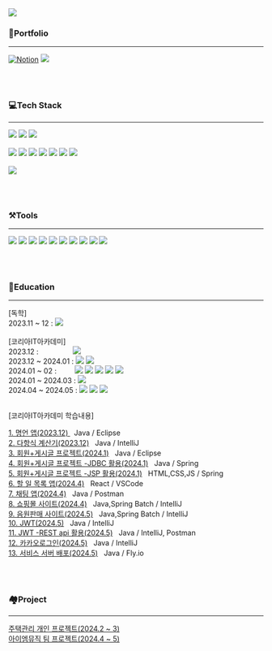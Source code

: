 
<img src="https://capsule-render.vercel.app/api?type=Waving&color=timeAuto&height=300&section=header&text=Youhyun%20Won&fontSize=90" />


### 📂Portfolio
<hr>

<div>
 <a href="https://ahead-addition-51b.notion.site/Youhyun-Won-7a0c476ab6b844ee92f9c8be01ac1a6c?pvs=4">
<img src="https://camo.githubusercontent.com/1c62188f3c05d57c207007eaded9d630cf1c1c9aceb101cbe354c625955b1df1/68747470733a2f2f696d672e736869656c64732e696f2f62616467652f4e6f74696f6e2d6439643964392e7376673f7374796c653d666c6174266c6f676f3d4e6f74696f6e266c6f676f436f6c6f723d626c61636b" alt="Notion" data-canonical-src="https://img.shields.io/badge/Notion-d9d9d9.svg?style=flat&amp;logo=Notion&amp;logoColor=white" style="max-width: 100%;"></a>
<a href="https://velog.io/@yhwit30/series"><img src="https://img.shields.io/badge/Velog-20C997?style=flat-square&logo=velog&logoColor=white"/></a>
</div>

<br/><br/>



### 💻Tech Stack
<hr>

<div>
<picture>
<img src="https://img.shields.io/badge/java-007396?style=flat-square&logo=java&logoColor=white"/>  </picture>
 <picture>
<img src="https://img.shields.io/badge/Python-3776AB?style=flat-square&logo=Python&logoColor=white"/> </picture>
  <picture>
<img src="https://img.shields.io/badge/C-A8B9CC?style=flat-square&logo=C&logoColor=white"/> </picture>
<br/>  <br/>
   <picture>
<img src="https://img.shields.io/badge/HTML5-E34F26?style=flat-square&logo=html5&logoColor=white"/> </picture>
  <picture>
<img src="https://img.shields.io/badge/css3-1572B6?style=flat-square&logo=css3&logoColor=white"/> </picture>
    <picture>
<img src="https://img.shields.io/badge/JavaScript-F7DF1E?style=flat-square&logo=javascript&logoColor=white"/> </picture>
     <picture>
<img src="https://img.shields.io/badge/jQuery-0769AD?style=flat-square&logo=jQuery&logoColor=white"/> </picture>
      <picture>
<img src="https://img.shields.io/badge/Tailwind CSS-06B6D4?style=flat-square&logo=Tailwind CSS&logoColor=white"/> </picture>
       <picture>
<img src="https://img.shields.io/badge/React-61DAFB?style=flat-square&logo=React&logoColor=black"/> </picture>
        <picture>
<img src="https://img.shields.io/badge/Selenium-43B02A?style=flat-square&logo=Selenium&logoColor=white"/> </picture>
<br/><br/>
 <picture>
<img src="https://img.shields.io/badge/MySQL-4479A1?style=flat-square&logo=MySQL&logoColor=white"/> </picture>

</div>


<br/><br/>




### ⚒️Tools
<hr>
<div>
 <picture>
<img src="https://img.shields.io/badge/Spring-6DB33F?style=flat-square&logo=Spring&logoColor=white"/> </picture>
  <picture>
<img src="https://img.shields.io/badge/eclipseide-2C2255.svg?style=flat&amp;logo=eclipseide&amp;logoColor=white"> </picture>
     <picture>
<img src="https://img.shields.io/badge/intellijidea-000000?style=flat-square&logo=intellijidea&logoColor=white"/>
         </picture>
   <picture>
<img src="https://img.shields.io/badge/Git-F05032?style=flat-square&logo=git&logoColor=white"/> </picture>
    <picture>
<img src="https://img.shields.io/badge/GitHub-181717?style=flat-square&logo=GitHub&logoColor=white"/> </picture>
     <picture>
<img src="https://img.shields.io/badge/Postman-FF6C37?style=flat-square&logo=Postman&logoColor=white"/> </picture>
      <picture>
<img src="https://img.shields.io/badge/Visual Studio Code-007ACC?style=flat-square&logo=Visual Studio Code&logoColor=white"/> </picture>
       <picture>
<img src="https://img.shields.io/badge/figma-1b024f?style=flat&amp;logo=figma&amp;logoColor=white"> </picture>
        <picture>
 <img src="https://img.shields.io/badge/Next.js-000000?style=flat-square&logo=Next.js&logoColor=white"/> </picture>
         <picture>
<img src="https://img.shields.io/badge/Node.js-339933?style=flat-square&logo=Node.js&logoColor=white"/>
         </picture>

</div>

<br/><br/>



### 🎒Education
<hr>
[독학]
<br/>
<div>
2023.11 ~ 12 : 
<picture><img src="https://img.shields.io/badge/C-A8B9CC?style=flat-square&logo=C&logoColor=white"/></picture>
</div>

<br/>
[코리아IT아카데미]
<br/>
<div>
2023.12 : &emsp;&emsp;&emsp;&emsp;&nbsp;
<picture><img src="https://img.shields.io/badge/Python-3776AB?style=flat-square&logo=Python&logoColor=white"/></picture>
</div>



<div>
2023.12 ~ 2024.01 :
<picture><img src="https://img.shields.io/badge/java-007396?style=flat-square&logo=java&logoColor=white"/> <img src="https://img.shields.io/badge/Spring-6DB33F?style=flat-square&logo=Spring&logoColor=white"/></picture>
</div>
<div>
2024.01 ~ 02 : &emsp;&emsp;
<picture><img src="https://img.shields.io/badge/MySQL-4479A1?style=flat-square&logo=MySQL&logoColor=white"/></picture> <picture><img src="https://img.shields.io/badge/HTML5-E34F26?style=flat-square&logo=html5&logoColor=white"/></picture> <picture>
<img src="https://img.shields.io/badge/css3-1572B6?style=flat-square&logo=css3&logoColor=white"/> </picture> <picture><img src="https://img.shields.io/badge/JavaScript-F7DF1E?style=flat-square&logo=javascript&logoColor=white"/></picture>  <picture><img src="https://img.shields.io/badge/Selenium-43B02A?style=flat-square&logo=Selenium&logoColor=white"/></picture>
</div>
<div>
2024.01 ~ 2024.03 :
<picture><img src="https://img.shields.io/badge/React-61DAFB?style=flat-square&logo=React&logoColor=white"/></picture>
</div>
<div>
2024.04 ~ 2024.05 : 
<picture><img src="https://img.shields.io/badge/springboot-6DB33F?style=flat-square&logo=springboot&logoColor=white"/></picture> <picture><img src="https://img.shields.io/badge/springsecurity-6DB33F?style=flat-square&logo=springsecurity&logoColor=white"/></picture> <picture><img src="https://img.shields.io/badge/jsonwebtokens-000000?style=flat-square&logo=jsonwebtokens&logoColor=white"/></picture>
</div>

<br/>

[코리아IT아카데미 학습내용]

<div>
<a href="https://github.com/yhwit30/wise_saying_2023_12">1. 명언 앱(2023.12) </a>  &nbsp; Java / Eclipse
<br/>
<a href="https://github.com/yhwit30/polynomial_cal_23_12">2. 다항식 계산기(2023.12)</a>  &nbsp; Java / IntelliJ
<br/>
<a href="https://github.com/yhwit30/23_12_AM_backup">3. 회원+게시글 프로젝트(2024.1)</a>  &nbsp; Java / Eclipse
<br/>
<a href="https://github.com/yhwit30/24_01_JDBC_AM">4.  회원+게시글 프로젝트 -JDBC 활용(2024.1)</a>  &nbsp; Java / Spring
<br/>
<a href="https://github.com/yhwit30/JSP_AM_2024_01">5.  회원+게시글 프로젝트 -JSP 활용(2024.1)</a>  &nbsp; HTML,CSS,JS / Spring
<br/>
<a href="https://github.com/yhwit30/nextJs_project">6. 할 일 목록 앱(2024.4)</a>  &nbsp; React / VSCode
<br/>
<a href="https://github.com/yhwit30/chat_app_24_04">7. 채팅 앱(2024.4)</a> &nbsp; Java / Postman
<br/>
<a href="https://github.com/yhwit30/batch_ex_24_04">8. 쇼핑몰 사이트(2024.4)</a> &nbsp; Java,Spring Batch / IntelliJ
<br/>
<a href="https://github.com/yhwit30/acc_app_2024_04">9. 음원판매 사이트(2024.5)</a> &nbsp; Java,Spring Batch / IntelliJ
<br>
<a href="https://github.com/yhwit30/JWT_2024_05">10. JWT(2024.5)</a> &nbsp; Java / IntelliJ
<br>
<a href="https://github.com/yhwit30/rest_api_2024_05">11. JWT -REST api 활용(2024.5)</a> &nbsp; Java / IntelliJ, Postman
<br>
<a href="https://github.com/yhwit30/sssAndUpload_2024_5_yhw">12. 카카오로그인(2024.5)</a> &nbsp; Java / IntelliJ
<br>
<a href="https://github.com/yhwit30/sbb_deploy_exam_2024_05">13. 서비스 서버 배포(2024.5)</a> &nbsp; Java / Fly.io
</div>

<br/><br/>
### 🏘️Project
<hr>
<div>
<a href="https://github.com/yhwit30/demo_project_2024_1">주택관리 개인 프로젝트(2024.2 ~ 3)</a>
<br>
<a href="https://github.com/yhwit30/IMMusic_project">아이엠뮤직 팀 프로젝트(2024.4 ~ 5)</a>
</div>
